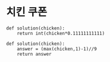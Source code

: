 # 치킨 쿠폰

```
def solution(chicken):
    return int(chicken*0.11111111111)
```

```
def solution(chicken):
    answer = (max(chicken,1)-1)//9
    return answer
```
